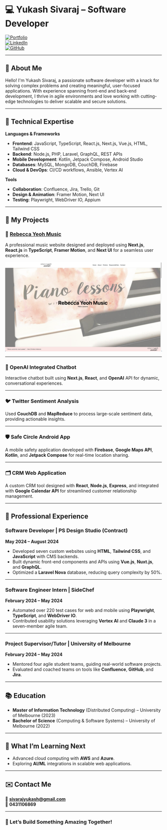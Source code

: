 # 💻 Yukash Sivaraj – Software Developer  
[![Portfolio](https://img.shields.io/badge/Portfolio-Visit_My_Portfolio-blue?style=flat&logo=vercel)](https://personal-projects-silk.vercel.app/)  
[![LinkedIn](https://img.shields.io/badge/LinkedIn-Connect-blue?style=flat&logo=linkedin)](https://linkedin.com/in/yukash-sivaraj)  
[![GitHub](https://img.shields.io/badge/GitHub-Visit_My_Profile-black?style=flat&logo=github)](https://github.com/YSPlop)  

---

## 👋 About Me  
Hello! I'm Yukash Sivaraj, a passionate software developer with a knack for solving complex problems and creating meaningful, user-focused applications. With experience spanning front-end and back-end development, I thrive in agile environments and love working with cutting-edge technologies to deliver scalable and secure solutions.

---

## 🚀 Technical Expertise  
**Languages & Frameworks**  
- **Frontend**: JavaScript, TypeScript, React.js, Next.js, Vue.js, HTML, Tailwind CSS  
- **Backend**: Node.js, PHP, Laravel, GraphQL, REST APIs  
- **Mobile Development**: Kotlin, Jetpack Compose, Android Studio  
- **Databases**: MySQL, MongoDB, CouchDB, Firebase  
- **Cloud & DevOps**: CI/CD workflows, Ansible, Vertex AI  

**Tools**  
- **Collaboration**: Confluence, Jira, Trello, Git  
- **Design & Animation**: Framer Motion, Next UI  
- **Testing**: Playwright, WebDriver IO, Appium  

---

## 📂 My Projects  

### 🎵 [Rebecca Yeoh Music](https://www.rebeccayeohmusic.com.au)  
A professional music website designed and deployed using **Next.js**, **React.js** in **TypeScript**, **Framer Motion**, and **Next UI** for a seamless user experience.  

![Rebecca Yeoh Music Preview](rebeccaYeohMusic.png)

---

### 🤖 OpenAI Integrated Chatbot  
Interactive chatbot built using **Next.js**, **React**, and **OpenAI** API for dynamic, conversational experiences.  

---

### 🐦 Twitter Sentiment Analysis  
Used **CouchDB** and **MapReduce** to process large-scale sentiment data, providing actionable insights.  

---

### 🛡️ Safe Circle Android App  
A mobile safety application developed with **Firebase**, **Google Maps API**, **Kotlin**, and **Jetpack Compose** for real-time location sharing.  

---

### 🗂️ CRM Web Application  
A custom CRM tool designed with **React**, **Node.js**, **Express**, and integrated with **Google Calendar API** for streamlined customer relationship management.

---

## 💼 Professional Experience  

### Software Developer | PS Design Studio (Contract)  
**May 2024 – August 2024**  
- Developed seven custom websites using **HTML**, **Tailwind CSS**, and **JavaScript** with CMS backends.  
- Built dynamic front-end components and APIs using **Vue.js**, **Nuxt.js**, and **GraphQL**.  
- Optimized a **Laravel Nova** database, reducing query complexity by 50%.  

---

### Software Engineer Intern | SideChef  
**February 2024 – May 2024**  
- Automated over 220 test cases for web and mobile using **Playwright**, **TypeScript**, and **WebDriver IO**.  
- Contributed usability solutions leveraging **Vertex AI** and **Claude 3** in a seven-member agile team.  

---

### Project Supervisor/Tutor | University of Melbourne  
**February 2024 – May 2024**  
- Mentored four agile student teams, guiding real-world software projects.  
- Evaluated and coached teams on tools like **Confluence**, **GitHub**, and **Jira**.  

---

## 📚 Education  
- **Master of Information Technology** (Distributed Computing) – University of Melbourne (2023)  
- **Bachelor of Science** (Computing & Software Systems) – University of Melbourne (2022)  

---

## 🌱 What I’m Learning Next  
- Advanced cloud computing with **AWS** and **Azure**.  
- Exploring **AI/ML** integrations in scalable web applications.  

---

## ✉️ Contact Me  
📧 **sivarajyukash@gmail.com**  
📱 **0431106869**  

---

### 🚀 Let’s Build Something Amazing Together!  
<!--
**YSPlop/YSPlop** is a ✨ _special_ ✨ repository because its `README.md` (this file) appears on your GitHub profile.

Here are some ideas to get you started:

- 🔭 I’m currently working on ...
- 🌱 I’m currently learning ...
- 👯 I’m looking to collaborate on ...
- 🤔 I’m looking for help with ...
- 💬 Ask me about ...
- 📫 How to reach me: ...
- 😄 Pronouns: ...
- ⚡ Fun fact: ...
-->
